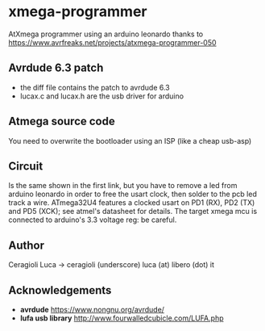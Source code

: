 # xmega-programmer
AtXmega programmer using an arduino leonardo thanks to https://www.avrfreaks.net/projects/atxmega-programmer-050

## Avrdude 6.3 patch
* the diff file contains the patch to avrdude 6.3
* lucax.c and lucax.h are the usb driver for arduino

## Atmega source code
You need to overwrite the bootloader using an ISP (like a cheap usb-asp)

## Circuit
Is the same shown in the first link, but you have to remove a led from arduino leonardo in order to free the usart clock, then solder to the pcb led track a wire. ATmega32U4 features a clocked usart on PD1 (RX), PD2 (TX) and PD5 (XCK); see atmel's datasheet for details.
The target xmega mcu is connected to arduino's 3.3 voltage reg: be careful.

## Author
Ceragioli Luca -> ceragioli (underscore) luca (at) libero (dot) it

## Acknowledgements
* __avrdude__			https://www.nongnu.org/avrdude/
* __lufa usb library__ 	http://www.fourwalledcubicle.com/LUFA.php
